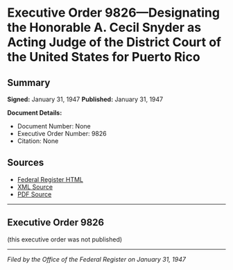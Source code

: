 # Executive Order 9826—Designating the Honorable A. Cecil Snyder as Acting Judge of the District Court of the United States for Puerto Rico

## Summary

**Signed:** January 31, 1947
**Published:** January 31, 1947

**Document Details:**
- Document Number: None
- Executive Order Number: 9826
- Citation: None

## Sources
- [Federal Register HTML](https://www.presidency.ucsb.edu/documents/executive-order-9826-designating-the-honorable-cecil-snyder-acting-judge-the-district)
- [XML Source](None)
- [PDF Source](None)

---

## Executive Order 9826

(this executive order was not published)

---

*Filed by the Office of the Federal Register on January 31, 1947*
